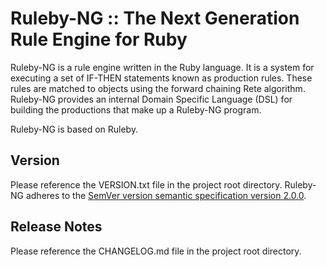 # Ruleby-NG :: The Next Generation Rule Engine for Ruby

Ruleby-NG is a rule engine written in the Ruby language. It is a system for executing a set 
of IF-THEN statements known as production rules. These rules are matched to objects using 
the forward chaining Rete algorithm. Ruleby-NG provides an internal Domain Specific Language 
(DSL) for building the productions that make up a Ruleby-NG program.

Ruleby-NG is based on Ruleby.

## Version 

Please reference the VERSION.txt file in the project root directory.
Ruleby-NG adheres to the [SemVer version semantic specification version 2.0.0](https://semver.org/spec/v2.0.0.html).

## Release Notes

Please reference the CHANGELOG.md file in the project root directory.
